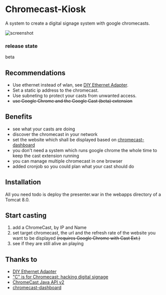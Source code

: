 # Chromecast-Kiosk
A system to create a digital signage system with google chromecasts. 

![screenshot](https://raw.githubusercontent.com/mrothenbuecher/Chromecast-Kiosk/master/img/overview-screenshot.png "screenshot")

### release state
beta

## Recommendations
* Use ethernet instead of wlan, see [DIY Ethernet Adapter](https://productforums.google.com/forum/#!topic/chromecast/xo_NDh5CZA8).
* Set a static ip address to the chromecast.
* Use subneting to protect your casts from unwanted access.
* ~~use Google Chrome and the Google Cast (beta) extension~~

## Benefits
* see what your casts are doing
* discover the chromecast in your network
* set the website which shall be displayed based on [chromecast-dashboard](https://github.com/boombatower/chromecast-dashboard)
* you don't need a system which runs google chrome the whole time to keep the cast extension running
* you can manage multiple chromecast in one browser
* added cronjob so you could plan what your cast should do

## Installation
All you need todo is deploy the presenter.war in the webapps directory of a Tomcat 8.0.

## Start casting
1. add a ChromeCast, by IP and Name
2. set target chromecast, the url and the refresh rate of the website you want to be displayed ~~(requires Google Chrome with Cast Ext.)~~
3. see if they are still alive an playing

## Thanks to
* [DIY Ethernet Adapter](https://productforums.google.com/forum/#!topic/chromecast/xo_NDh5CZA8)
* ["C" is for Chromecast: hacking digital signage](http://labs.cooperhewitt.org/2013/c-is-for-chromecast-hacking-digital-signage/)
* [ChromeCast Java API v2](https://github.com/vitalidze/chromecast-java-api-v2)
* [chromecast-dashboard](https://github.com/boombatower/chromecast-dashboard)
